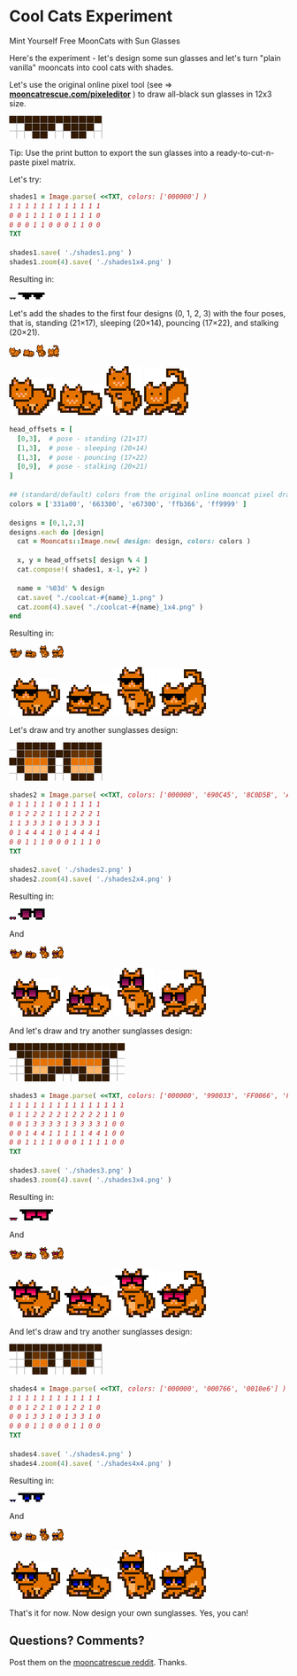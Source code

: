 # Cool Cats Experiment

Mint Yourself Free MoonCats with Sun Glasses


Here's the experiment - let's design some sun glasses
and let's turn "plain vanilla" mooncats into cool cats with shades.


Let's use the original online pixel tool (see => [**mooncatrescue.com/pixeleditor**](https://mooncatrescue.com/pixeleditor) )
to draw all-black sun glasses in 12x3 size.


![](i/pixel-shades1.png)

Tip: Use the print button to export the sun glasses into
a ready-to-cut-n-paste pixel matrix.


Let's try:

``` ruby
shades1 = Image.parse( <<TXT, colors: ['000000'] )
1 1 1 1 1 1 1 1 1 1 1 1
0 0 1 1 1 1 0 1 1 1 1 0
0 0 0 1 1 0 0 0 1 1 0 0
TXT

shades1.save( './shades1.png' )
shades1.zoom(4).save( './shades1x4.png' )
```

Resulting in:

![](i/shades1.png)
![](i/shades1x4.png)



Let's add the shades to the first four designs (0, 1, 2, 3)
with the four poses, that is, standing (21×17),
sleeping (20×14), pouncing (17×22),
and stalking (20×21).


![](i/mooncat-000.png)
![](i/mooncat-001.png)
![](i/mooncat-002.png)
![](i/mooncat-003.png)

![](i/mooncat-000x4.png)
![](i/mooncat-001x4.png)
![](i/mooncat-002x4.png)
![](i/mooncat-003x4.png)


``` ruby
head_offsets = [
  [0,3],  # pose - standing (21×17)
  [1,3],  # pose - sleeping (20×14)
  [1,3],  # pose - pouncing (17×22)
  [0,9],  # pose - stalking (20×21)
]

## (standard/default) colors from the original online mooncat pixel drawing tool
colors = ['331a00', '663300', 'e67300', 'ffb366', 'ff9999' ]

designs = [0,1,2,3]
designs.each do |design|
  cat = Mooncats::Image.new( design: design, colors: colors )

  x, y = head_offsets[ design % 4 ]
  cat.compose!( shades1, x-1, y+2 )

  name = '%03d' % design
  cat.save( "./coolcat-#{name}_1.png" )
  cat.zoom(4).save( "./coolcat-#{name}_1x4.png" )
end
```

Resulting in:


![](i/coolcat-000_1.png)
![](i/coolcat-001_1.png)
![](i/coolcat-002_1.png)
![](i/coolcat-003_1.png)

![](i/coolcat-000_1x4.png)
![](i/coolcat-001_1x4.png)
![](i/coolcat-002_1x4.png)
![](i/coolcat-003_1x4.png)



Let's draw and try another sunglasses design:

![](i/pixel-shades2.png)

``` ruby
shades2 = Image.parse( <<TXT, colors: ['000000', '690C45', '8C0D5B', 'AD2160'] )
0 1 1 1 1 1 0 1 1 1 1 1
0 1 2 2 2 1 1 1 2 2 2 1
1 1 3 3 3 1 0 1 3 3 3 1
0 1 4 4 4 1 0 1 4 4 4 1
0 0 1 1 1 0 0 0 1 1 1 0
TXT

shades2.save( './shades2.png' )
shades2.zoom(4).save( './shades2x4.png' )
```

Resulting in:

![](i/shades2.png)
![](i/shades2x4.png)

And

![](i/coolcat-000_2.png)
![](i/coolcat-001_2.png)
![](i/coolcat-002_2.png)
![](i/coolcat-003_2.png)

![](i/coolcat-000_2x4.png)
![](i/coolcat-001_2x4.png)
![](i/coolcat-002_2x4.png)
![](i/coolcat-003_2x4.png)



And let's draw and try another sunglasses design:

![](i/pixel-shades3.png)

``` ruby
shades3 = Image.parse( <<TXT, colors: ['000000', '990033', 'FF0066', 'FF3366'] )
1 1 1 1 1 1 1 1 1 1 1 1 1 1 1
0 1 1 2 2 2 2 1 2 2 2 2 1 1 0
0 0 1 3 3 3 3 1 3 3 3 3 1 0 0
0 0 1 4 4 1 1 1 1 1 4 4 1 0 0
0 0 1 1 1 1 0 0 0 1 1 1 1 0 0
TXT

shades3.save( './shades3.png' )
shades3.zoom(4).save( './shades3x4.png' )
```

Resulting in:

![](i/shades3.png)
![](i/shades3x4.png)

And

![](i/coolcat-000_3.png)
![](i/coolcat-001_3.png)
![](i/coolcat-002_3.png)
![](i/coolcat-003_3.png)

![](i/coolcat-000_3x4.png)
![](i/coolcat-001_3x4.png)
![](i/coolcat-002_3x4.png)
![](i/coolcat-003_3x4.png)



And let's draw and try another sunglasses design:

![](i/pixel-shades4.png)

``` ruby
shades4 = Image.parse( <<TXT, colors: ['000000', '000766', '0010e6'] )
1 1 1 1 1 1 1 1 1 1 1 1
0 0 1 2 2 1 0 1 2 2 1 0
0 0 1 3 3 1 0 1 3 3 1 0
0 0 0 1 1 0 0 0 1 1 0 0
TXT

shades4.save( './shades4.png' )
shades4.zoom(4).save( './shades4x4.png' )
```

Resulting in:

![](i/shades4.png)
![](i/shades4x4.png)

And

![](i/coolcat-000_4.png)
![](i/coolcat-001_4.png)
![](i/coolcat-002_4.png)
![](i/coolcat-003_4.png)

![](i/coolcat-000_4x4.png)
![](i/coolcat-001_4x4.png)
![](i/coolcat-002_4x4.png)
![](i/coolcat-003_4x4.png)



That's it for now.  Now design your own sunglasses. Yes, you can!


<!--
## Future Directions  - Ideas for Improvments

- Paste the mooncat image into a bigger (extended) canvas before adding the sunglasses.
 Why?  On some design (with an offset of -1 or -2) some parts of the sunglasses on the left-side get "cut-off".


Your Ideas Here
-->



## Questions? Comments?

Post them on the [mooncatrescue reddit](https://old.reddit.com/r/mooncatrescue). Thanks.
